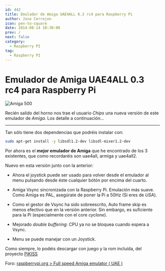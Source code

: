 ```yaml
---
id: 442
title: Emulador de Amiga UAE4ALL 0.3 rc4 para Raspberry Pi
author: Jose Cerrejon
icon: pen-to-square
date: 2014-08-14 10:30:00
prev: /
next: false
category:
  - Raspberry PI
tag:
  - Raspberry PI
---
```


# Emulador de Amiga UAE4ALL 0.3 rc4 para Raspberry Pi

![Amiga 500](/images/Amiga-A500.jpg)

Recién salido del horno nos trae el usuario *Chips* una nueva versión de este emulador de *Amiga*. Los detalle a continuación...

- - -
Tan sólo tiene dos dependencias que podréis instalar con:

```bash
sudo apt-get install -y libsdl1.2-dev libsdl-mixer1.2-dev
```

Por ahora es el **mejor emulador de Amiga** que he encontrado de los 3 existentes, que como recordaréis son uae4all, armiga y uae4all2.

Nuevo en esta versión junto con la anterior:

* Ahora el joystick puede ser usado para volver desde el emulador al menu pulsando desde éste cualquier bótón por encima del cuarto.

* Amiga Vsync sincronizada con la Raspberry Pi. Emulación más suave. Como Amiga es PAL, asegúrate de poner la Pi a 50Hz (Si eres de *USA*).

* Como el gestor de Vsync ha sido sobreescrito, Auto frame skip es menos efectivo que en la versión anterior. Sin embargo, es suficiente para la Pi (especialmente con el core *cyclone*).

* Mejorado *double buffering*: CPU ya no se bloquea cuando espera a Vsync.

* Menu se puede manejar con un Joystick.

Como siempre, lo podéis descargar con juego y la rom incluída, del proyecto [PiKISS](https://github.com/jmcerrejon/PiKISS)

Foro: [raspberrypi.org > Full speed Amiga emulator ( UAE )](http://www.raspberrypi.org/forums/viewtopic.php?t=17928)